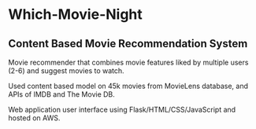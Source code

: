 # Which-Movie-Night
## Content Based Movie Recommendation System 

Movie recommender that combines movie features liked by multiple users (2-6) and suggest movies to watch.

Used content based model on 45k movies from MovieLens database, and APIs of IMDB and The Movie DB.

Web application user interface using Flask/HTML/CSS/JavaScript and hosted on AWS.
